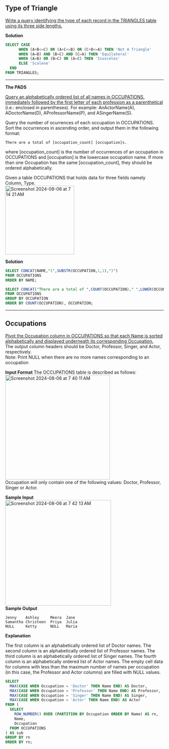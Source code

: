 **Type of Triangle**
---------------------
[Write a query identifying the type of each record in the TRIANGLES table using its three side lengths.](https://www.hackerrank.com/challenges/what-type-of-triangle/problem?isFullScreen=true)

**Solution**
```sql
SELECT CASE
      WHEN (A+B<=C) OR (A+C<=B) OR (C+B<=A) THEN 'Not A Triangle'
      WHEN (A=B) AND (B=C) AND (C=A) THEN 'Equilateral'
      WHEN (A=B) OR (B=C) OR (A=C) THEN 'Isosceles'
      ELSE 'Scalene'
  END
FROM TRIANGLES;
```

--------------------------------------------------------------------------------------------------------------------------------------------------------------
**The PADS**


[Query an alphabetically ordered list of all names in OCCUPATIONS, immediately followed by the first letter of each profession as a parenthetical](https://www.hackerrank.com/challenges/the-pads/problem?isFullScreen=true)<br>
 (i.e.: enclosed in parentheses). For example: AnActorName(A), ADoctorName(D), AProfessorName(P), and ASingerName(S).<br>

Query the number of ocurrences of each occupation in OCCUPATIONS. Sort the occurrences in ascending order, and output them in the following format: 
```markup
There are a total of [occupation_count] [occupation]s.
```
where [occupation_count] is the number of occurrences of an occupation in OCCUPATIONS and [occupation] is the lowercase occupation name. If more than one Occupation has the same [occupation_count], they should be ordered alphabetically.

Given a table OCCUPATIONS that holds data for three fields namely Column, Type.<br>
<img width="219" alt="Screenshot 2024-08-06 at 7 14 21 AM" src="https://github.com/user-attachments/assets/bf33912d-a932-46f1-8e98-a2b4a21d7fb9">

**Solution**
```sql
SELECT CONCAT(NAME,"(",SUBSTR(OCCUPATION,1,1),")") 
FROM OCCUPATIONS 
ORDER BY NAME;

SELECT CONCAT("There are a total of ",COUNT(OCCUPATION)," ",LOWER(OCCUPATION),"s.") 
FROM OCCUPATIONS 
GROUP BY OCCUPATION 
ORDER BY COUNT(OCCUPATION), OCCUPATION;
```

















--------------------------------------------------------------------------------------------------------------------------------------------------------------
**Occupations**
-----------------
[Pivot the Occupation column in OCCUPATIONS so that each Name is sorted alphabetically and displayed underneath its corresponding Occupation.](https://www.hackerrank.com/challenges/occupations/problem?isFullScreen=true)<br>
   The output column headers should be Doctor, Professor, Singer, and Actor, respectively.<br>
Note: Print NULL when there are no more names corresponding to an occupation


**Input Format**
The OCCUPATIONS table is described as follows:<br>
<img width="333" alt="Screenshot 2024-08-06 at 7 40 11 AM" src="https://github.com/user-attachments/assets/09943705-8db7-46fb-be16-3b2d6d12ac98"><br>
Occupation will only contain one of the following values: Doctor, Professor, Singer or Actor.

**Sample Input**<br>
<img width="336" alt="Screenshot 2024-08-06 at 7 42 13 AM" src="https://github.com/user-attachments/assets/259d2a6e-6a09-4b53-8537-90519ca92593"><br>
**Sample Output**
```markup
Jenny    Ashley     Meera  Jane
Samantha Christeen  Priya  Julia
NULL     Ketty      NULL   Maria
```
**Explanation**

The first column is an alphabetically ordered list of Doctor names.
The second column is an alphabetically ordered list of Professor names.
The third column is an alphabetically ordered list of Singer names.
The fourth column is an alphabetically ordered list of Actor names.
The empty cell data for columns with less than the maximum number of names per occupation (in this case, the Professor and Actor columns) are filled with NULL values.

```sql
SELECT
  MAX(CASE WHEN Occupation = 'Doctor' THEN Name END) AS Doctor,
  MAX(CASE WHEN Occupation = 'Professor' THEN Name END) AS Professor,
  MAX(CASE WHEN Occupation = 'Singer' THEN Name END) AS Singer,
  MAX(CASE WHEN Occupation = 'Actor' THEN Name END) AS Actor
FROM (
  SELECT
    ROW_NUMBER() OVER (PARTITION BY Occupation ORDER BY Name) AS rn,
    Name,
    Occupation
  FROM OCCUPATIONS
) AS sub
GROUP BY rn
ORDER BY rn;
```
